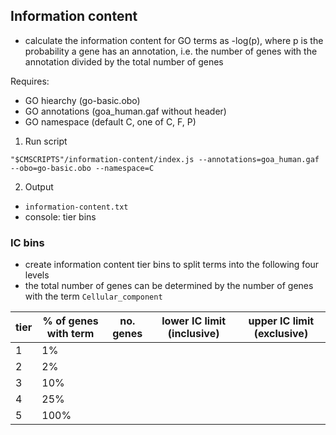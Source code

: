 ## Information content

* calculate the information content for GO terms as -log(p), where p is the probability a gene has an annotation, i.e. the number of genes with the annotation divided by the total number of genes

Requires:
* GO hiearchy (go-basic.obo)
* GO annotations (goa_human.gaf without header)
* GO namespace (default C, one of C, F, P)

1. Run script
```
"$CMSCRIPTS"/information-content/index.js --annotations=goa_human.gaf --obo=go-basic.obo --namespace=C
```

2. Output
* `information-content.txt`
* console: tier bins

### IC bins

* create information content tier bins to split terms into the following four levels
* the total number of genes can be determined by the number of genes with the term `Cellular_component`

| tier | % of genes with term | no. genes | lower IC limit (inclusive) | upper IC limit (exclusive) |
|------|----------------------------|----------------------------|----------------------|-----------|
| 1 | 1% | | | |
| 2 | 2% | | | |
| 3 | 10% | | | |
| 4 | 25% | | | |
| 5 | 100% | | | |
